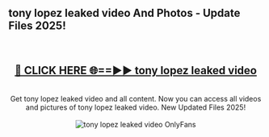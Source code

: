 <h2>tony lopez leaked video And Photos - Update Files 2025!</h2>
<br>
<div align="center">
<h2><a href="https://top-ai-tools.click/QrbHav" rel="nofollow">🔴 CLICK HERE 🌐==►► tony lopez leaked video</a></h2>
<br>
Get tony lopez leaked video and all content. Now you can access all videos and pictures of tony lopez leaked video. New Updated Files 2025!
<br>
<br>
<a href="https://top-ai-tools.click/QrbHav" rel="nofollow" data-target="animated-image.originalLink"><img src="https://i.ibb.co.com/WyWwxjT/player-gif2.gif" alt="tony lopez leaked video OnlyFans" style="max-width: 100%; display: inline-block;" data-target="animated-image.originalImage"></a>
</div>
<br>